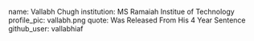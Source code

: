 name: Vallabh Chugh
institution: MS Ramaiah Institue of Technology
profile_pic: vallabh.png
quote: Was Released From His 4 Year Sentence
github_user: vallabhiaf
